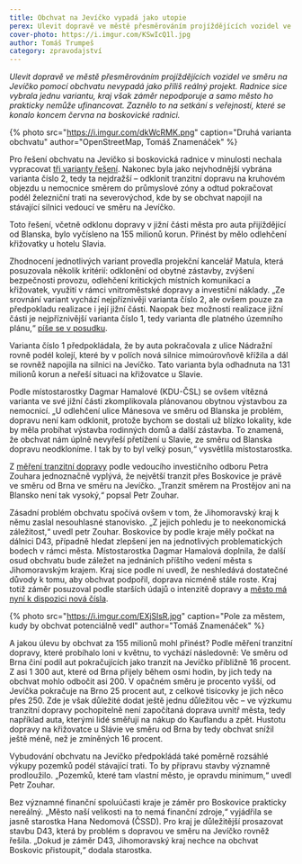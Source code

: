 ```yaml
---
title: Obchvat na Jevíčko vypadá jako utopie
perex: Ulevit dopravě ve městě přesměrováním projíždějících vozidel ve směru na Jevíčko pomocí obchvatu nevypadá jako příliš reálný projekt. Radnice sice vybrala jednu variantu, kraj však záměr nepodporuje a samo město ho prakticky nemůže ufinancovat.
cover-photo: https://i.imgur.com/KSwIcQ1l.jpg
author: Tomáš Trumpeš
category: zpravodajství
---
```


*Ulevit dopravě ve městě přesměrováním projíždějících vozidel ve směru na Jevíčko pomocí obchvatu nevypadá jako příliš reálný projekt. Radnice sice vybrala jednu variantu, kraj však záměr nepodporuje a samo město ho prakticky nemůže ufinancovat. Zaznělo to na setkání s veřejností, které se konalo koncem června na boskovické radnici.*

{% photo src="https://i.imgur.com/dkWcRMK.png" caption="Druhá varianta obchvatu" author="OpenStreetMap, Tomáš Znamenáček" %}

Pro řešení obchvatu na Jevíčko si boskovická radnice v minulosti nechala vypracovat [tři varianty řešení](http://www.ohlasy.info/clanky/2016/11/obchvat.html). Nakonec byla jako nejvhodnější vybrána varianta číslo 2, tedy ta nejdražší – odklonit tranzitní dopravu na kruhovém objezdu u nemocnice směrem do průmyslové zóny a odtud pokračovat podél železniční trati na severovýchod, kde by se obchvat napojil na stávající silnici vedoucí ve směru na Jevíčko.

Toto řešení, včetně odklonu dopravy v jižní části města pro auta přijíždějící od Blanska, bylo vyčísleno na 155 milionů korun. Přinést by mělo odlehčení křižovatky u hotelu Slavia.

Zhodnocení jednotlivých variant provedla projekční kancelář Matula, která posuzovala několik kritérií: odklonění od obytné zástavby, zvýšení bezpečnosti provozu, odlehčení kritických místních komunikací a křižovatek, využití v rámci vnitroměstské dopravy a investiční náklady. „Ze srovnání variant vychází nejpříznivěji varianta číslo 2, ale ovšem pouze za předpokladu realizace i její jižní části. Naopak bez možnosti realizace jižní části je nejpříznivější varianta číslo 1, tedy varianta dle platného územního plánu,“ [píše se v posudku](http://data.ohlasy.info/2018/obchvat-posudek.pdf).

Varianta číslo 1 předpokládala, že by auta pokračovala z ulice Nádražní rovně podél kolejí, které by v polích nová silnice mimoúrovňově křížila a dál se rovněž napojila na silnici na Jevíčko. Tato varianta byla odhadnuta na 131 milionů korun a neřeší situaci na křižovatce u Slavie.

Podle místostarostky Dagmar Hamalové (KDU-ČSL) se ovšem vítězná varianta ve své jižní části zkomplikovala plánovanou obytnou výstavbou za nemocnicí. „U odlehčení ulice Mánesova ve směru od Blanska je problém, dopravu není kam odklonit, protože bychom se dostali už blízko lokality, kde by měla probíhat výstavba rodinných domů a další zástavba. To znamená, že obchvat nám úplně nevyřeší přetížení u Slavie, ze směru od Blanska dopravu neodkloníme. I tak by to byl velký posun,“ vysvětlila místostarostka.

Z [měření tranzitní dopravy](http://data.ohlasy.info/2017/studie-dopravy-smery.pdf) podle vedoucího investičního odboru Petra Zouhara jednoznačně vyplývá, že největší tranzit přes Boskovice je právě ve směru od Brna ve směru na Jevíčko. „Tranzit směrem na Prostějov ani na Blansko není tak vysoký,“ popsal Petr Zouhar.

Zásadní problém obchvatu spočívá ovšem v tom, že Jihomoravský kraj k němu zaslal nesouhlasné stanovisko. „Z jejich pohledu je to neekonomická záležitost,“ uvedl petr Zouhar. Boskovice by podle kraje měly počkat na dálnici D43, případně hledat zlepšení jen na jednotlivých problematických bodech v rámci města. Místostarostka Dagmar Hamalová doplnila, že další osud obchvatu bude záležet na jednáních příštího vedení města s Jihomoravským krajem. Kraj sice podle ní uvedl, že neshledává dostatečné důvody k tomu, aby obchvat podpořil, doprava nicméně stále roste. Kraj totiž záměr posuzoval podle starších údajů o intenzitě dopravy a [město má nyní k dispozici nová čísla](http://data.ohlasy.info/2017/studie-dopravy-intenzity.pdf). 

{% photo src="https://i.imgur.com/EXjSlsR.jpg" caption="Pole za městem, kudy by obchvat potenciálně vedl" author="Tomáš Znamenáček" %}

A jakou úlevu by obchvat za 155 milionů mohl přinést? Podle měření tranzitní dopravy, které probíhalo loni v květnu, to vychází následovně: Ve směru od Brna činí podíl aut pokračujících jako tranzit na Jevíčko přibližně 16 procent. Z asi 1 300 aut, které od Brna přijely během osmi hodin, by jich tedy na obchvat mohlo odbočit asi 200. V opačném směru je procento vyšší, od Jevíčka pokračuje na Brno 25 procent aut, z celkové tisícovky je jich něco přes 250. Zde je však důležité dodat ještě jednu důležitou věc – ve výzkumu tranzitní dopravy pochopitelně není započítaná doprava uvnitř města, tedy například auta, kterými lidé směřují na nákup do Kauflandu a zpět. Hustotu dopravy na křižovatce u Slávie ve směru od Brna by tedy obchvat snížil ještě méně, než je zmíněných 16 procent.

Vybudování obchvatu na Jevíčko předpokládá také poměrně rozsáhlé výkupy pozemků podél stávající trati. To by přípravu stavby významně prodloužilo. „Pozemků, které tam vlastní město, je opravdu minimum,“ uvedl Petr Zouhar. 

Bez významné finanční spoluúčasti kraje je záměr pro Boskovice prakticky nereálný. „Město naší velikosti na to nemá finanční zdroje,“ vyjádřila se jasně starostka Hana Nedomová (ČSSD). Pro kraj je důležitější prosazovat stavbu D43, která by problém s dopravou ve směru na Jevíčko rovněž řešila. „Dokud je záměr D43, Jihomoravský kraj nechce na obchvat Boskovic přistoupit,“ dodala starostka.